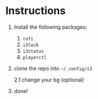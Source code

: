 # Instructions

1. Install the following packages:
    1. `rofi`
    2. `i3lock`
    3. `i3status`
    4. `playerctl`

2. clone the repo into `~/.config/i3`

    2.1 change your bg (optional)

3. done!

